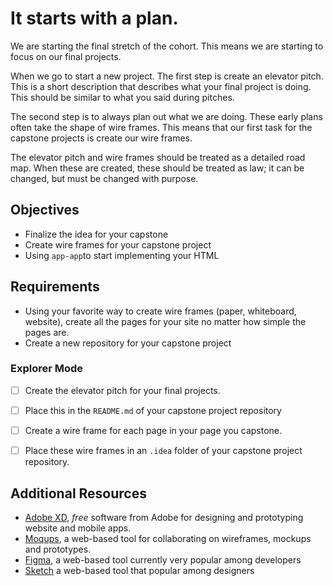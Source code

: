# It starts with a plan.

We are starting the final stretch of the cohort. This means we are starting to focus on our final projects.

When we go to start a new project. The first step is create an elevator pitch. This is a short description that describes what your final project is doing. This should be similar to what you said during pitches.

The second step is to always plan out what we are doing. These early plans often take the shape of wire frames. This means that our first task for the capstone projects is create our wire frames.

The elevator pitch and wire frames should be treated as a detailed road map. When these are created, these should be treated as law; it can be changed, but must be changed with purpose.

## Objectives

- Finalize the idea for your capstone
- Create wire frames for your capstone project
- Using `app-app`to start implementing your HTML

## Requirements

- Using your favorite way to create wire frames (paper, whiteboard, website), create all the pages for your site no matter how simple the pages are.
- Create a new repository for your capstone project

### Explorer Mode

- [ ] Create the elevator pitch for your final projects.
- [ ] Place this in the `README.md` of your capstone project repository

- [ ] Create a wire frame for each page in your page you capstone.
- [ ] Place these wire frames in an `.idea` folder of your capstone project repository.

## Additional Resources

- [Adobe XD](https://www.adobe.com/products/xd.html), _free_ software from Adobe for designing and prototyping website and mobile apps.
- [Moqups](https://moqups.com/), a web-based tool for collaborating on wireframes, mockups and prototypes.
- [Figma](https://www.figma.com/), a web-based tool currently very popular among developers
- [Sketch](https://www.sketch.com/) a web-based tool that popular among designers
